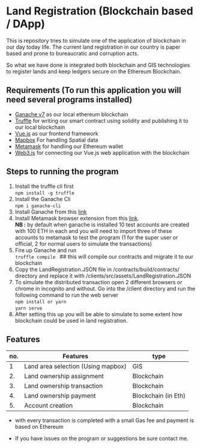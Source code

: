 # Land Registration (Blockchain based / DApp)

This is repository tries to simulate one of the application of blockchain in our day today life. The current land registration in our country is paper based and prone to bureaucratic and corruption acts. 

So what we have done is integrated both blockchain and GIS technologies to register lands and keep ledgers secure on the Ethereum Blockchain.

## Requirements (To run this application you will need several programs installed)

- [Ganache v7](https://trufflesuite.com/ganache/) as our local ethereum blockchain
- [Truffle](https://trufflesuite.com/docs/truffle/) for writing our smart contract using solidity and publishing it to our local blockchain
- [Vue.js](https://v2.vuejs.org/) as our frontend framework
- [Mapbox](https://www.mapbox.com/) For handling Spatial data
- [Metamask](https://www.mapbox.com/) for handling our Ethereum wallet
- [Web3.js](https://web3js.readthedocs.io/en/v1.7.0/) for connecting our Vue.js web application with the blockchain

## Steps to running the program
1. Install the truffle cli first <br>
    `npm install -g truffle`
2. Install the Ganache Cli <br>
    `npm i ganache-cli`
3. Install Ganache from this [link](https://trufflesuite.com/ganache/)
4. Install Metamask browser extension from this [link](https://chrome.google.com/webstore/detail/metamask/nkbihfbeogaeaoehlefnkodbefgpgknn?hl=en). <br><b>NB :</b> by default when ganache is installed 10 test accounts are created with 100 ETH in each and you will need to import three of these accounts to metamask to test the program (1 for the super user or official, 2 for normal users to simulate the transactions) 
5. Fire up Ganache and run <br>
    `truffle compile ` ## this will compile our contracts and migrate it to our blockchain <br>
6. Copy the LandRegistration.JSON file in /contracts/build/contracts/ directory and replace it with /clients/src/assets/LandRegistration.JSON  <br>
7. To simulate the distributed transaction open 2 different browsers or chrome in incognito and without. Go into the /client directory and run the following command to run the web server <br>
    `npm install or yarn` <br>
    `yarn serve` <br>
8. After setting this up you will be able to simulate to some extent how blockchain could be used in land registration.

## Features
|no.  |Features   | type  |
|---|---|---|
|1   | Land area selection (Using mapbox)   | GIS   |
| 2.  | Land ownership assignment   | Blockchain  |
|  3.  | Land ownership transaction  | Blockchain  |
|  4.  | Land ownership payment  | Blockchain (in Eth)  |
|  5.  | Account creation  | Blockchain |

* with every transaction is completed with a small Gas fee and payment is based on Ethereum


* If you have issues on the program or suggestions be sure contact me.    

